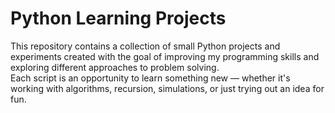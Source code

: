 # Python Learning Projects

This repository contains a collection of small Python projects and experiments created with the goal of improving my programming skills and exploring different approaches to problem solving.  
Each script is an opportunity to learn something new — whether it's working with algorithms, recursion, simulations, or just trying out an idea for fun.
